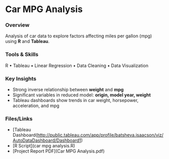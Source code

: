 # Car MPG Analysis

### Overview
Analysis of car data to explore factors affecting miles per gallon (mpg) using **R** and **Tableau**.

### Tools & Skills
R • Tableau • Linear Regression • Data Cleaning • Data Visualization  

### Key Insights
- Strong inverse relationship between **weight** and **mpg**  
- Significant variables in reduced model: **origin, model year, weight**  
- Tableau dashboards show trends in car weight, horsepower, acceleration, and mpg

### Files/Links
- [Tableau Dashboard(http://public.tableau.com/app/profile/batsheva.isaacson/viz/AutoDataDashboard/Dashboard1)
- [R Script](car mpg analysis.R)
- [Project Report PDF](Car MPG Analysis.pdf)
